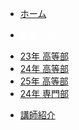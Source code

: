 <!-- _navbar.md -->

<!-- ![Logo](https://enable01010.github.io/MyWeb/Image/box.png ':height=30') -->

* [ホーム](README.md)

* <div style="color: white;">授業一覧</div>
<ul class="nav-dropdown">
    <li><a href="#/HighSchool_2023/Title.md">23年 高等部</a></li>
    <li><a href="#/HighSchool_2024/Title.md">24年 高等部</a></li>
    <li><a href="#/HighSchool_2025/Title.md">25年 高等部</a></li>
    <li><a href="#/VocationalhSchool_2024/Title.md">24年 専門部</a></li>
</ul>

* [講師紹介](Portfolio/Portfolio.md)